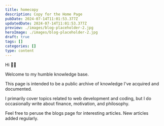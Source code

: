 ```yaml
---
title: homecopy
description: Copy for the Home Page
pubDate: 2024-07-14T11:01:53.377Z
updatedDate: 2024-07-14T11:01:53.377Z
preview: ./images/blog-placeholder-2.jpg
heroImage: ./images/blog-placeholder-2.jpg
draft: true
tags: []
categories: []
type: content
---
```


Hi 👋🏽

Welcome to my humble knowledge base.

This page is intended to be a public archive of knowledge I've acquired and documented.

I primarily cover topics related to web development and coding, but I do occasionally write about finance, motivation, and philosophy.

Feel free to peruse the blogs page for interesting articles. New articles added regularly.
